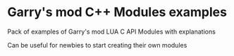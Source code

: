 # Garry's mod C++ Modules examples


Pack of examples of Garry's mod LUA C API Modules with explanations

Can be useful for newbies to start creating their own modules
